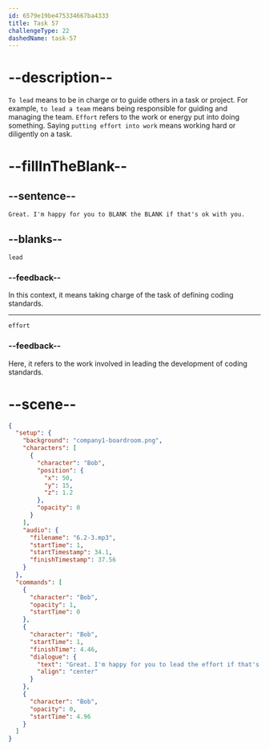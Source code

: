```yaml
---
id: 6579e19be475334667ba4333
title: Task 57
challengeType: 22
dashedName: task-57
---
```


<!-- (Audio) Bob: Great. I'm happy for you to lead the effort if that's ok with you.
-->

# --description--

`To lead` means to be in charge or to guide others in a task or project. For example, `to lead a team` means being responsible for guiding and managing the team. `Effort` refers to the work or energy put into doing something. Saying `putting effort into work` means working hard or diligently on a task.

# --fillInTheBlank--

## --sentence--

`Great. I'm happy for you to BLANK the BLANK if that's ok with you.`

## --blanks--

`lead`

### --feedback--

In this context, it means taking charge of the task of defining coding standards.

---

`effort`

### --feedback--

Here, it refers to the work involved in leading the development of coding standards.

# --scene--

```json
{
  "setup": {
    "background": "company1-boardroom.png",
    "characters": [
      {
        "character": "Bob",
        "position": {
          "x": 50,
          "y": 15,
          "z": 1.2
        },
        "opacity": 0
      }
    ],
    "audio": {
      "filename": "6.2-3.mp3",
      "startTime": 1,
      "startTimestamp": 34.1,
      "finishTimestamp": 37.56
    }
  },
  "commands": [
    {
      "character": "Bob",
      "opacity": 1,
      "startTime": 0
    },
    {
      "character": "Bob",
      "startTime": 1,
      "finishTime": 4.46,
      "dialogue": {
        "text": "Great. I'm happy for you to lead the effort if that's okay with you.",
        "align": "center"
      }
    },
    {
      "character": "Bob",
      "opacity": 0,
      "startTime": 4.96
    }
  ]
}
```
